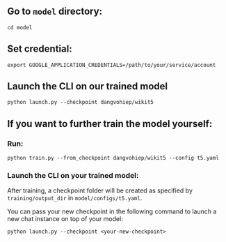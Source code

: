 ## Go to `model` directory:
```cd model```

## Set credential:
```export GOOGLE_APPLICATION_CREDENTIALS=/path/to/your/service/account```

## Launch the CLI on our trained model
```python launch.py --checkpoint dangvohiep/wikit5```

## If you want to further train the model yourself:

### Run:
```python train.py --from_checkpoint dangvohiep/wikit5 --config t5.yaml```

### Launch the CLI on your trained model:

After training, a checkpoint folder will be created as specified by 
`training/output_dir` in `model/configs/t5.yaml`. 

You can pass your new checkpoint in the following command to launch a new chat instance on top of your model:

```python launch.py --checkpoint <your-new-checkpoint>```

